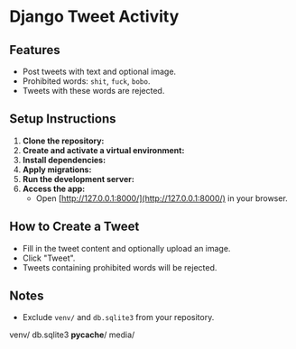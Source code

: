 # Django Tweet Activity

## Features

- Post tweets with text and optional image.
- Prohibited words: `shit`, `fuck`, `bobo`.
- Tweets with these words are rejected.

## Setup Instructions

1. **Clone the repository:**
2. **Create and activate a virtual environment:**
3. **Install dependencies:**
4. **Apply migrations:**
5. **Run the development server:**
6. **Access the app:**
   - Open [http://127.0.0.1:8000/](http://127.0.0.1:8000/) in your browser.

## How to Create a Tweet

- Fill in the tweet content and optionally upload an image.
- Click "Tweet".
- Tweets containing prohibited words will be rejected.

## Notes

- Exclude `venv/` and `db.sqlite3` from your repository.

venv/
db.sqlite3
__pycache__/
media/